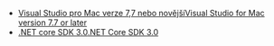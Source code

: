 * [<span data-ttu-id="3033d-101">Visual Studio pro Mac verze 7,7 nebo novější</span><span class="sxs-lookup"><span data-stu-id="3033d-101">Visual Studio for Mac version 7.7 or later</span></span>](https://visualstudio.microsoft.com/vs/mac/)
* [<span data-ttu-id="3033d-102">.NET core SDK 3.0</span><span class="sxs-lookup"><span data-stu-id="3033d-102">.NET Core SDK 3.0</span></span>](https://dotnet.microsoft.com/download/dotnet-core/3.0)